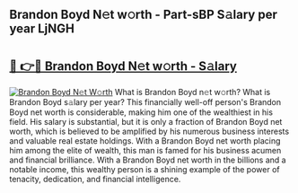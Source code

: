 ## Brandon Boyd N𝚎t w𝚘rth - Part-sBP S𝚊lary per year LjNGH

# <h2><a href="http://gc570lg.nevu.top/?p=Brandon+Boyd">🔗 👉🔴 Brandon Boyd N𝚎t w𝚘rth - S𝚊lary</a></h2>

[![Brandon Boyd N𝚎t W𝚘rth](https://i.imgur.com/Oavwk0R.jpeg)](http://gc570lg.nevu.top/?p=Brandon+Boyd)
What is Brandon Boyd n𝚎t w𝚘rth? What is Brandon Boyd s𝚊lary per year?
This financially well-off person's Brandon Boyd net worth is considerable, making him one of the wealthiest in his field. His salary is substantial, but it is only a fraction of Brandon Boyd net worth, which is believed to be amplified by his numerous business interests and valuable real estate holdings. With a Brandon Boyd net worth placing him among the elite of wealth, this man is famed for his business acumen and financial brilliance. With a Brandon Boyd net worth in the billions and a notable income, this wealthy person is a shining example of the power of tenacity, dedication, and financial intelligence.

